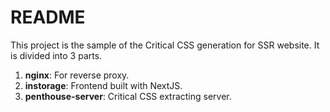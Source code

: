 # README #

This project is the sample of the Critical CSS generation for SSR website. It is divided into 3 parts.

1. **nginx**: For reverse proxy.
2. **instorage**: Frontend built with NextJS.
3. **penthouse-server**: Critical CSS extracting server.
